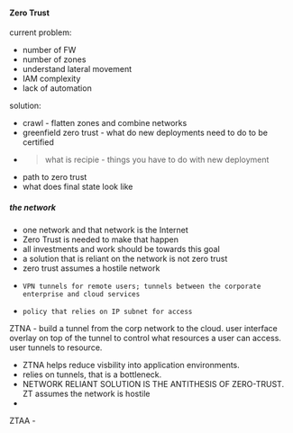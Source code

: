#### Zero Trust
current problem:  
* number of FW  
* number of zones
* understand lateral movement 
* IAM complexity  
* lack of automation  

solution:  
*  crawl - flatten zones and combine networks 
*  greenfield zero trust - what do new deployments need to do to be certified  
*  > what is recipie  - things you have to do with new deployment
*  path to zero trust  
*  what does final state look like  

#####  the network  
* one network and that network is the Internet  
* Zero Trust is needed to make that happen  
* all investments and work should be towards this goal  
* a solution that is reliant on the network is not zero trust  
*   zero trust assumes a hostile network
*     VPN tunnels for remote users; tunnels between the corporate enterprise and cloud services 
*     policy that relies on IP subnet for access

ZTNA - build a tunnel from the corp network to the cloud.  user interface overlay on top of the tunnel to control what resources a user can access.  user tunnels to resource.  
*  ZTNA helps reduce visbility into application environments. 
*  relies on tunnels, that is a bottleneck.  
*  NETWORK RELIANT SOLUTION IS THE ANTITHESIS OF ZERO-TRUST.  ZT assumes the network is hostile
*
ZTAA - 




